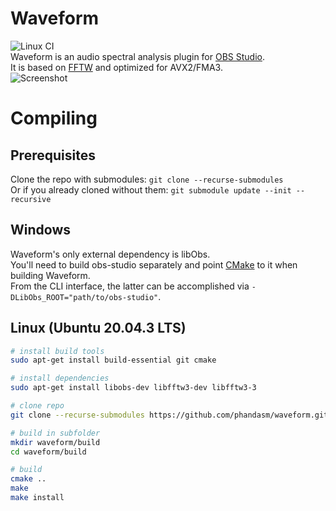 # Waveform
![Linux CI](https://github.com/phandasm/waveform/actions/workflows/main.yml/badge.svg?event=push)  
Waveform is an audio spectral analysis plugin for [OBS Studio](https://obsproject.com/).  
It is based on [FFTW](https://www.fftw.org/) and optimized for AVX2/FMA3.  
![Screenshot](https://i.imgur.com/y40gfQB.png)

# Compiling
## Prerequisites
Clone the repo with submodules: `git clone --recurse-submodules`  
Or if you already cloned without them: `git submodule update --init --recursive`

## Windows
Waveform's only external dependency is libObs.  
You'll need to build obs-studio separately and point [CMake](https://cmake.org/) to it when building Waveform.  
From the CLI interface, the latter can be accomplished via `-DLibObs_ROOT="path/to/obs-studio"`.

## Linux (Ubuntu 20.04.3 LTS)
```bash
# install build tools
sudo apt-get install build-essential git cmake

# install dependencies
sudo apt-get install libobs-dev libfftw3-dev libfftw3-3

# clone repo
git clone --recurse-submodules https://github.com/phandasm/waveform.git

# build in subfolder
mkdir waveform/build
cd waveform/build

# build
cmake ..
make
make install
```
